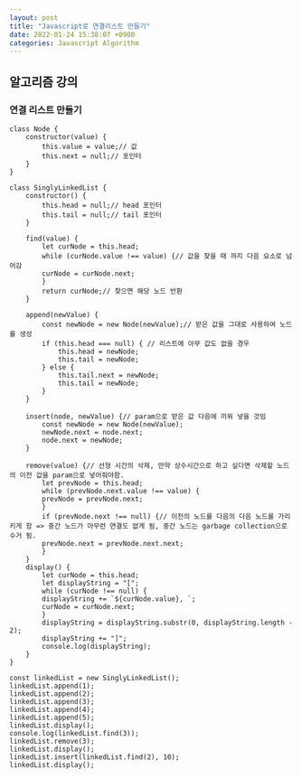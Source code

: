 ```yaml
---
layout: post
title: "Javascript로 연결리스트 만들기"
date: 2022-01-24 15:38:07 +0900
categories: Javascript Algorithm
---
```


## 알고리즘 강의

### 연결 리스트 만들기

    class Node {
        constructor(value) {
            this.value = value;// 값
            this.next = null;// 포인터
        }
    }

    class SinglyLinkedList {
        constructor() {
            this.head = null;// head 포인터
            this.tail = null;// tail 포인터
        }

        find(value) {
            let curNode = this.head;
            while (curNode.value !== value) {// 값을 찾을 때 까지 다음 요소로 넘어감
            curNode = curNode.next;
            }
            return curNode;// 찾으면 해당 노드 반환
        }

        append(newValue) {
            const newNode = new Node(newValue);// 받은 값을 그대로 사용하여 노드를 생성
            if (this.head === null) { // 리스트에 아무 값도 없을 경우
                this.head = newNode;
                this.tail = newNode;
            } else {
                this.tail.next = newNode;
                this.tail = newNode;
            }
        }

        insert(node, newValue) {// param으로 받은 값 다음에 끼워 넣을 것임
            const newNode = new Node(newValue);
            newNode.next = node.next;
            node.next = newNode;
        }

        remove(value) {// 선형 시간의 삭제, 만약 상수시간으로 하고 싶다면 삭제할 노드의 이전 값을 param으로 넣어줘야함.
            let prevNode = this.head;
            while (prevNode.next.value !== value) {
            prevNode = prevNode.next;
            }
            if (prevNode.next !== null) {// 이전의 노드를 다음의 다음 노드를 가리키게 함 => 중간 노드가 아무런 연결도 없게 됨, 중간 노드는 garbage collection으로 수거 됨.
            prevNode.next = prevNode.next.next;
            }
        }
        display() {
            let curNode = this.head;
            let displayString = "[";
            while (curNode !== null) {
            displayString += `${curNode.value}, `;
            curNode = curNode.next;
            }
            displayString = displayString.substr(0, displayString.length - 2);
            displayString += "]";
            console.log(displayString);
        }
    }

    const linkedList = new SinglyLinkedList();
    linkedList.append(1);
    linkedList.append(2);
    linkedList.append(3);
    linkedList.append(4);
    linkedList.append(5);
    linkedList.display();
    console.log(linkedList.find(3));
    linkedList.remove(3);
    linkedList.display();
    linkedList.insert(linkedList.find(2), 10);
    linkedList.display();
